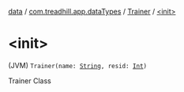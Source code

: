 [data](../../index.md) / [com.treadhill.app.dataTypes](../index.md) / [Trainer](index.md) / [&lt;init&gt;](./-init-.md)

# &lt;init&gt;

(JVM) `Trainer(name: `[`String`](https://kotlinlang.org/api/latest/jvm/stdlib/kotlin/-string/index.html)`, resid: `[`Int`](https://kotlinlang.org/api/latest/jvm/stdlib/kotlin/-int/index.html)`)`

Trainer Class

